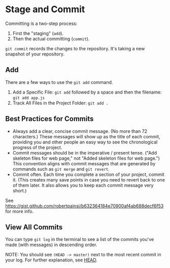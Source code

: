 # Stage and Commit

Committing is a two-step process:

1. First the "staging" (`add`).
2. Then the actual committing (`commit`).

`git commit` records the changes to the repository.  It's taking a new snapshot of your repository.


## Add

There are a few ways to use the `git add` command.

1. Add a Specific File: `git add` followed by a space and then the filename: `git add app.js`
2. Track All Files in the Project Folder: `git add .`


## Best Practices for Commits

- Always add a clear, concise commit message.  (No more than 72 characters.)  These messages will show up as the title of each commit, providing you and other people an easy way to see the chronological progress of the project.
- Commit messages should be in the imperative / present tense.  ("Add skeleton files for web page," not "Added skeleton files for web page.")  This convention aligns with commit messages that are generated by commands such as `git merge` and `git revert`.
- Commit often.  Each time you complete a section of your project, commit it.  (This creates many save points in case you need to revert back to one of them later.  It also allows you to keep each commit message very short.)

See https://gist.github.com/robertpainsi/b632364184e70900af4ab688decf6f53 for more info.


## View All Commits

You can type `git log` in the terminal to see a list of the commits you've made (with messages) in descending order.

NOTE: You should see `(HEAD -> master)` next to the most recent commit in your log.  For further explanation, see [HEAD](/head/1-head.md).